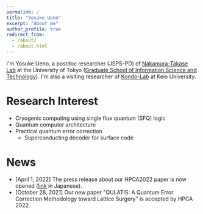 ```yaml
---
permalink: /
title: "Yosuke Ueno"
excerpt: "About me"
author_profile: true
redirect_from:
  - /about/
  - /about.html
---
```


I'm Yosuke Ueno, a postdoc researcher (JSPS-PD) of [Nakamura-Takase Lab](http://www.hal.ipc.i.u-tokyo.ac.jp/) at the University of Tokyo ([Graduate School of Information Science and Technology](https://www.i.u-tokyo.ac.jp/index_e.shtml)). I'm also a visiting researcher of [Kondo-Lab](https://sites.google.com/view/kondo-lab/kondo?authuser=0) at Keio University.




Research Interest
======
- Cryogenic computing using single flux quantum (SFQ) logic
- Quantum computer architecture
- Practical quantum error correction
  - Superconducting decoder for surface code

News
======
- [April 1, 2022] The press release about our HPCA2022 paper is now opened ([link](https://www.keio.ac.jp/ja/press-releases/2022/4/1/28-122769/) in Japanese).
- [October 28, 2021] Our new paper "QULATIS: A Quantum Error Correction Methodology toward Lattice Surgery" is accepted by HPCA 2022.
